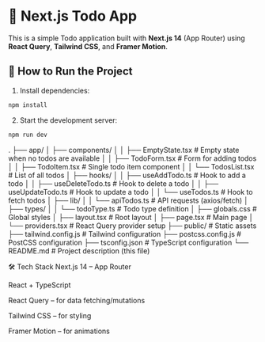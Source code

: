 # 📝 Next.js Todo App

This is a simple Todo application built with **Next.js 14** (App Router) using **React Query**, **Tailwind CSS**, and **Framer Motion**.

## 🚀 How to Run the Project

1. Install dependencies:

```bash
npm install
```

2. Start the development server:

```bash
npm run dev
```

.
├── app/
│   ├── components/
│   │   ├── EmptyState.tsx        # Empty state when no todos are available
│   │   ├── TodoForm.tsx          # Form for adding todos
│   │   ├── TodoItem.tsx          # Single todo item component
│   │   └── TodosList.tsx         # List of all todos
│   ├── hooks/
│   │   ├── useAddTodo.ts         # Hook to add a todo
│   │   ├── useDeleteTodo.ts      # Hook to delete a todo
│   │   ├── useUpdateTodo.ts      # Hook to update a todo
│   │   └── useTodos.ts           # Hook to fetch todos
│   ├── lib/
│   │   └── apiTodos.ts           # API requests (axios/fetch)
│   ├── types/
│   │   └── todoType.ts           # Todo type definition
│   ├── globals.css               # Global styles
│   ├── layout.tsx                # Root layout
│   ├── page.tsx                  # Main page
│   └── providers.tsx             # React Query provider setup
├── public/                       # Static assets
├── tailwind.config.js           # Tailwind configuration
├── postcss.config.js            # PostCSS configuration
├── tsconfig.json                # TypeScript configuration
└── README.md                    # Project description (this file)

🛠️ Tech Stack
Next.js 14 – App Router

React + TypeScript

React Query – for data fetching/mutations

Tailwind CSS – for styling

Framer Motion – for animations
